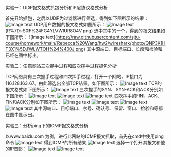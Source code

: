 实验一：UDP报文格式抓包分析和IP层协议格式分析

首先开始抓包，之后以UDP为过滤器进行筛选，得到如下图所示的结果：
![Image text](https://raw.githubusercontent.com/sjtu-course/homework/main/Rebecca%20Wang/hw2/wireshark/photo/QQ%E5%9B%BE%E7%89%8720201028202615.png)
UDP用户数据的报文格式如图所示：
![Image text](https://raw.githubusercontent.com/sjtu-course/homework/main/Rebecca%20Wang/hw2/wireshark/photo/)(R%7D~S0F%24FG4YLVWIUR8O4V.png)
选中其中的一个，得到的报文结果如下图所示：
![Image text](https://raw.githubusercontent.com/sjtu-course/homework/main/Rebecca%20Wang/hw2/wireshark/photo/QNP3K(HT3X1%5DJWLWTOH%24%400J.png)
其中源端口、目标端口、长度和检验和已经在图中标出。


实验二：任意网站三次握手过程和四次挥手过程抓包分析

TCP网络具有三次握手过程和四次挥手过程，打开一个网站，IP接口为116.128.163.67。由此筛选出全部TCP结果，如下图所示：
![Image text](https://raw.githubusercontent.com/sjtu-course/homework/main/Rebecca%20Wang/hw2/wireshark/photo/TCP.png)
TCP的报文格式如下图所示：
![Image text](https://raw.githubusercontent.com/sjtu-course/homework/main/Rebecca%20Wang/hw2/wireshark/photo/TCP原理.png)
三次握手的SYN、SYN-ACK和ACK分别如下图所示：
![Image text](https://raw.githubusercontent.com/sjtu-course/homework/main/Rebecca%20Wang/hw2/wireshark/photo/三次握手SYN.png)
![Image text](https://raw.githubusercontent.com/sjtu-course/homework/main/Rebecca%20Wang/hw2/wireshark/photo/三次握手SYN-ACK.png)
![Image text](https://raw.githubusercontent.com/sjtu-course/homework/main/Rebecca%20Wang/hw2/wireshark/photo/三次握手ACK.png)
四次挥手的FIN、ACK、FIN和ACK分别如下图所示：
![Image text](https://raw.githubusercontent.com/sjtu-course/homework/main/Rebecca%20Wang/hw2/wireshark/photo/四次挥手FIN1.png)
![Image text](https://raw.githubusercontent.com/sjtu-course/homework/main/Rebecca%20Wang/hw2/wireshark/photo/四次挥手ACK1.png)
![Image text](https://raw.githubusercontent.com/sjtu-course/homework/main/Rebecca%20Wang/hw2/wireshark/photo/四次挥手FIN2.png)
![Image text](https://raw.githubusercontent.com/sjtu-course/homework/main/Rebecca%20Wang/hw2/wireshark/photo/四次回收ACK2.png)
其中源端口、目标端口、序号、确认号、保留、窗口、检验和等都在图中显示出。


实验三：分析ping下的ICMP报文格式分析

以www.baidu.com 为例，进行此网站的ICMP报文抓取，首先在cmd中使用ping命令
![Image text](https://raw.githubusercontent.com/sjtu-course/homework/main/Rebecca%20Wang/hw2/wireshark/photo/ping命令.png)
得到ICMP的所有结果
![Image text](https://raw.githubusercontent.com/sjtu-course/homework/main/Rebecca%20Wang/hw2/wireshark/photo/ICMP.png)
选择一个打开其报文和他的IP首部：
![Image text](https://raw.githubusercontent.com/sjtu-course/homework/main/Rebecca%20Wang/hw2/wireshark/photo/ICMP报文.png)
![Image text](https://raw.githubusercontent.com/sjtu-course/homework/main/Rebecca%20Wang/hw2/wireshark/photo/IP首部.png)
